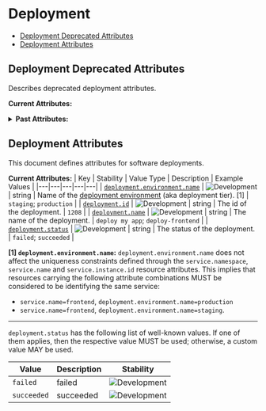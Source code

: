 <!-- NOTE: THIS FILE IS AUTOGENERATED. DO NOT EDIT BY HAND. -->
<!-- see templates/registry/markdown/attribute_namespace.md.j2 -->

# Deployment

- [Deployment Deprecated Attributes](#deployment-deprecated-attributes)
- [Deployment Attributes](#deployment-attributes)

## Deployment Deprecated Attributes

Describes deprecated deployment attributes.

**Current Attributes:**
<details>
<summary><b>Past Attributes:</b></summary>

| Key | Type | Summary | Example Values | Deprecation Explanation |
|---|---|---|---|---|
| <a id="deployment-environment" href="#deployment-environment">`deployment.environment`</a> | string | Deprecated, use `deployment.environment.name` instead. | `staging`; `production` |  Use `deployment.environment.name` instead.  |

</details>

## Deployment Attributes

This document defines attributes for software deployments.

**Current Attributes:**
| Key | Stability | Value Type | Description | Example Values |
|---|---|---|---|---|
| <a id="deployment-environment-name" href="#deployment-environment-name">`deployment.environment.name`</a> | ![Development](https://img.shields.io/badge/-development-blue) | string | Name of the [deployment environment](https://wikipedia.org/wiki/Deployment_environment) (aka deployment tier). [1] | `staging`; `production` |
| <a id="deployment-id" href="#deployment-id">`deployment.id`</a> | ![Development](https://img.shields.io/badge/-development-blue) | string | The id of the deployment. | `1208` |
| <a id="deployment-name" href="#deployment-name">`deployment.name`</a> | ![Development](https://img.shields.io/badge/-development-blue) | string | The name of the deployment. | `deploy my app`; `deploy-frontend` |
| <a id="deployment-status" href="#deployment-status">`deployment.status`</a> | ![Development](https://img.shields.io/badge/-development-blue) | string | The status of the deployment. | `failed`; `succeeded` |

**[1] `deployment.environment.name`:** `deployment.environment.name` does not affect the uniqueness constraints defined through
the `service.namespace`, `service.name` and `service.instance.id` resource attributes.
This implies that resources carrying the following attribute combinations MUST be
considered to be identifying the same service:

- `service.name=frontend`, `deployment.environment.name=production`
- `service.name=frontend`, `deployment.environment.name=staging`.

---

`deployment.status` has the following list of well-known values. If one of them applies, then the respective value MUST be used; otherwise, a custom value MAY be used.

| Value  | Description | Stability |
|---|---|---|
| `failed` | failed | ![Development](https://img.shields.io/badge/-development-blue) |
| `succeeded` | succeeded | ![Development](https://img.shields.io/badge/-development-blue) |
